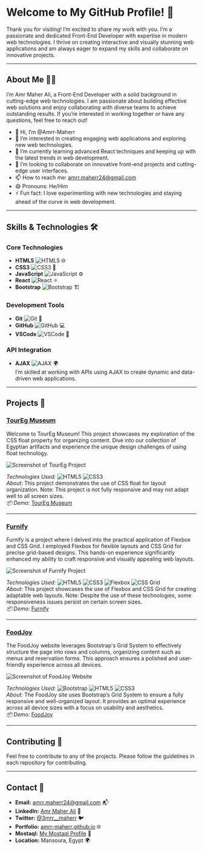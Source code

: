 # Welcome to My GitHub Profile! 👋

Thank you for visiting! I’m excited to share my work with you. I’m a passionate and dedicated Front-End Developer with expertise in modern web technologies. I thrive on creating interactive and visually stunning web applications and am always eager to expand my skills and collaborate on innovative projects.

---

## About Me 🧑‍💻

I’m Amr Maher Ali, a Front-End Developer with a solid background in cutting-edge web technologies. I am passionate about building effective web solutions and enjoy collaborating with diverse teams to achieve outstanding results. If you’re interested in working together or have any questions, feel free to reach out!

- 👋 Hi, I’m @Amrr-Maherr
- 👀 I’m interested in creating engaging web applications and exploring new web technologies.
- 🌱 I’m currently learning advanced React techniques and keeping up with the latest trends in web development.
- 💞️ I’m looking to collaborate on innovative front-end projects and cutting-edge user interfaces.
- 📫 How to reach me: [amrr.maherr24@gmail.com](mailto:amrr.maherr24@gmail.com)
- 😄 Pronouns: He/Him
- ⚡ Fun fact: I love experimenting with new technologies and staying ahead of the curve in web development.

---

## Skills & Technologies 🛠️

### Core Technologies

- **HTML5** ![HTML5](https://img.shields.io/badge/HTML5-E34F26?style=flat&logo=html5&logoColor=white) 🌐
- **CSS3** ![CSS3](https://img.shields.io/badge/CSS3-1572B6?style=flat&logo=css3&logoColor=white) 🎨
- **JavaScript** ![JavaScript](https://img.shields.io/badge/JavaScript-F7DF1E?style=flat&logo=javascript&logoColor=black) ⚙️
- **React** ![React](https://img.shields.io/badge/React-61DAFB?style=flat&logo=react&logoColor=black) ⚛️
- **Bootstrap** ![Bootstrap](https://img.shields.io/badge/Bootstrap-563D7C?style=flat&logo=bootstrap&logoColor=white) 🏗️

### Development Tools

- **Git** ![Git](https://img.shields.io/badge/Git-F05032?style=flat&logo=git&logoColor=white) 🔧
- **GitHub** ![GitHub](https://img.shields.io/badge/GitHub-181717?style=flat&logo=github&logoColor=white) 💻
- **VSCode** ![VSCode](https://img.shields.io/badge/VSCode-007ACC?style=flat&logo=visualstudiocode&logoColor=white) 📝

### API Integration

- **AJAX** ![AJAX](https://img.shields.io/badge/AJAX-0091D5?style=flat&logo=ajax&logoColor=white) 🌍  
  I’m skilled at working with APIs using AJAX to create dynamic and data-driven web applications.

---

## Projects 🚀

### [TourEg Museum](https://amrr-maherr.github.io/TourEg/)

Welcome to TourEg Museum! This project showcases my exploration of the CSS float property for organizing content. Dive into our collection of Egyptian artifacts and experience the unique design challenges of using float technology.

![Screenshot of TourEg Project](https://github.com/Amrr-Maherr/TourEg/blob/master/TourEg%20and%2014%20more%20pages%20-%20Personal%20-%20Microsoft%E2%80%8B%20Edge%206_23_2024%2010_42_59%20AM.png?raw=true)

*Technologies Used:* ![HTML5](https://img.shields.io/badge/HTML5-E34F26?style=flat&logo=html5&logoColor=white) ![CSS3](https://img.shields.io/badge/CSS3-1572B6?style=flat&logo=css3&logoColor=white)  
*About:* This project demonstrates the use of CSS float for layout organization. Note: This project is not fully responsive and may not adapt well to all screen sizes.  
*📦 Demo:* [TourEg Museum](https://amrr-maherr.github.io/TourEg/)

---

### [Furnify](https://amrr-maherr.github.io/Furnify/)

Furnify is a project where I delved into the practical application of Flexbox and CSS Grid. I employed Flexbox for flexible layouts and CSS Grid for precise grid-based designs. This hands-on experience significantly enhanced my ability to craft responsive and visually appealing web layouts.

![Screenshot of Furnify Project](https://github.com/Amrr-Maherr/Furnify/blob/master/%D8%A5%D8%B6%D8%A7%D9%81%D8%A9%20%D9%85%D8%B4%D8%B1%D9%88%D8%B9%20_%20%D9%85%D8%B3%D8%AA%D9%82%D9%84%20and%204%20more%20pages%20-%20Personal%20-%20Microsoft%E2%80%8B%20Edge%208_15_2024%208_51_38%20PM.png?raw=true)

*Technologies Used:* ![HTML5](https://img.shields.io/badge/HTML5-E34F26?style=flat&logo=html5&logoColor=white) ![CSS3](https://img.shields.io/badge/CSS3-1572B6?style=flat&logo=css3&logoColor=white) ![Flexbox](https://img.shields.io/badge/Flexbox-000000?style=flat&logo=flexbox&logoColor=white) ![CSS Grid](https://img.shields.io/badge/CSS%20Grid-000000?style=flat&logo=css3&logoColor=white)  
*About:* This project showcases the use of Flexbox and CSS Grid for creating adaptable web layouts. Note: Despite the use of these technologies, some responsiveness issues persist on certain screen sizes.  
*📦 Demo:* [Furnify](https://amrr-maherr.github.io/Furnify/)

---

### [FoodJoy](https://amrr-maherr.github.io/FoodJoy/)

The FoodJoy website leverages Bootstrap's Grid System to effectively structure the page into rows and columns, organizing content such as menus and reservation forms. This approach ensures a polished and user-friendly experience across all devices.

![Screenshot of FoodJoy Website](https://github.com/Amrr-Maherr/FoodJoy/blob/master/FoodJoy%20and%206%20more%20pages%20-%20Personal%20-%20Microsoft%E2%80%8B%20Edge%208_15_2024%208_54_56%20PM.png?raw=true)

*Technologies Used:* ![Bootstrap](https://img.shields.io/badge/Bootstrap-563D7C?style=flat&logo=bootstrap&logoColor=white) ![HTML5](https://img.shields.io/badge/HTML5-E34F26?style=flat&logo=html5&logoColor=white) ![CSS3](https://img.shields.io/badge/CSS3-1572B6?style=flat&logo=css3&logoColor=white)  
*About:* The FoodJoy site uses Bootstrap’s Grid System to ensure a fully responsive and well-organized layout. It provides an optimal experience across all device sizes with a focus on usability and aesthetics.  
*📦 Demo:* [FoodJoy](https://amrr-maherr.github.io/FoodJoy/)

---

## Contributing 🤝

Feel free to contribute to any of the projects. Please follow the guidelines in each repository for contributing.

---

## Contact 📧

- **Email:** [amrr.maherr24@gmail.com](mailto:amrr.maherr24@gmail.com) 📬  
- **LinkedIn:** [Amr Maher Ali](https://www.linkedin.com/in/Amrr-Maherr) 💼  
- **Twitter:** [@3mrr__maherr](https://twitter.com/3mrr__maherr) 🐦  
- **Portfolio:** [amrr-maherr.github.io](https://amrr-maherr.github.io) 🌐  
- **Mostaql:** [My Mostaql Profile](https://mostaql.com/u/3mrr_maherr) 🌟  
- **Location:** Mansoura, Egypt 🌍

